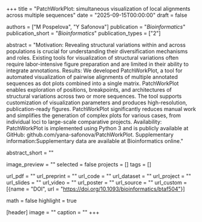 +++
title = "PatchWorkPlot: simultaneous visualization of local alignments across multiple sequences"
date = "2025-09-15T00:00:00"
draft = false

authors = ["M Pospelova", "Y Safonova"]
publication = "_Bioinformatics_"
publication_short = "_Bioinformatics_"
publication_types = ["2"]

abstract = "Motivation: Revealing structural variations within and across populations is crucial for understanding their diversification mechanisms and roles. Existing tools for visualization of structural variations often require labor-intensive figure preparation and are limited in their ability to integrate annotations. Results: We developed PatchWorkPlot, a tool for automated visualization of pairwise alignments of multiple annotated sequences as dot plots combined into a single matrix. PatchWorkPlot enables exploration of positions, breakpoints, and architectures of structural variations across two or more sequences. The tool supports customization of visualization parameters and produces high-resolution, publication-ready figures. PatchWorkPlot significantly reduces manual work and simplifies the generation of complex plots for various cases, from individual loci to large-scale comparative projects. Availability: PatchWorkPlot is implemented using Python 3 and is publicly available at GitHub: github.com/yana-safonova/PatchWorkPlot. Supplementary information:Supplementary data are available at Bioinformatics online."

abstract_short = ""

image_preview = ""
selected = false
projects = []
tags = []

url_pdf = ""
url_preprint = ""
url_code = ""
url_dataset = ""
url_project = ""
url_slides = ""
url_video = ""
url_poster = ""
url_source = ""
url_custom = [{name = "DOI", url = "https://doi.org/10.1093/bioinformatics/btaf504"}]

math = false
highlight = true

[header]
image = ""
caption = ""
+++
